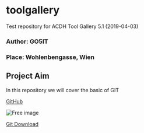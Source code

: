 # toolgallery
Test repository for ACDH Tool Gallery 5.1 (2019-04-03)

### Author: GO5IT
### Place: Wohlenbengasse, Wien

## Project Aim
In this repository we will cover the basic of GIT

[GitHub](http://github.com)

![Free image](https://upload.wikimedia.org/wikipedia/commons/6/68/%28Mlle_Peschard%29_%28photographie_tirage_%28...%29Atelier_Nadar_btv1b53082251n.jpg)

[Git Download](https://git-scm.com/downloads)
